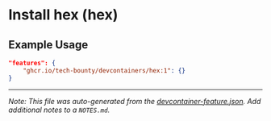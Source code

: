 
# Install hex (hex)



## Example Usage

```json
"features": {
    "ghcr.io/tech-bounty/devcontainers/hex:1": {}
}
```





---

_Note: This file was auto-generated from the [devcontainer-feature.json](https://github.com/tech-bounty/devcontainers/blob/main/src/hex/devcontainer-feature.json).  Add additional notes to a `NOTES.md`._
